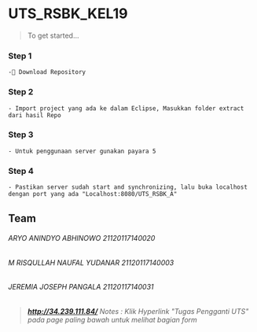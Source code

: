# UTS_RSBK_KEL19



> To get started...

### Step 1
 
    -👯 Download Repository

### Step 2

    - Import project yang ada ke dalam Eclipse, Masukkan folder extract dari hasil Repo

### Step 3

    - Untuk penggunaan server gunakan payara 5

### Step 4

    - Pastikan server sudah start and synchronizing, lalu buka localhost dengan port yang ada "Localhost:8080/UTS_RSBK_A"
    
 ## Team

###### ARYO ANINDYO ABHINOWO         21120117140020
###### M RISQULLAH NAUFAL YUDANAR    21120117140003
###### JEREMIA JOSEPH PANGALA        21120117140031







> ***http://34.239.111.84/***
> *Notes : Klik Hyperlink "Tugas Pengganti UTS" pada page paling bawah untuk melihat bagian form*


